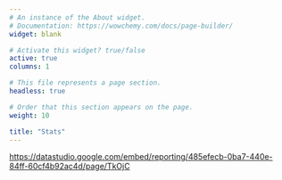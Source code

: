 ```yaml
---
# An instance of the About widget.
# Documentation: https://wowchemy.com/docs/page-builder/
widget: blank

# Activate this widget? true/false
active: true
columns: 1

# This file represents a page section.
headless: true

# Order that this section appears on the page.
weight: 10

title: "Stats"
---
```


https://datastudio.google.com/embed/reporting/485efecb-0ba7-440e-84ff-60cf4b92ac4d/page/TkOjC